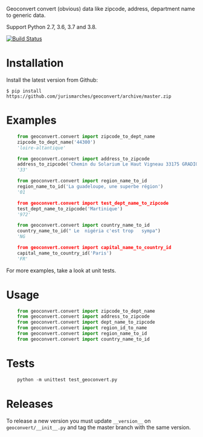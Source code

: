 Geoconvert convert (obvious) data like zipcode, address, department name to generic data.

Support Python 2.7, 3.6, 3.7 and 3.8.

[![Build Status](https://travis-ci.org/jurismarches/geoconvert.svg?branch=master)](https://travis-ci.org/jurismarches/geoconvert)

Installation
============

Install the latest version from Github:
```
$ pip install https://github.com/jurismarches/geoconvert/archive/master.zip
```

Examples
========

```python
    from geoconvert.convert import zipcode_to_dept_name
    zipcode_to_dept_name('44300')
    'loire-altantique'

    from geoconvert.convert import address_to_zipcode
    address_to_zipcode('Chemin du Solarium Le Haut Vigneau 33175 GRADIGNAN CEDEX')
    '33'

    from geoconvert.convert import region_name_to_id
    region_name_to_id('La guadeloupe, une superbe région')
    '01

    from geoconvert.convert import test_dept_name_to_zipcode
    test_dept_name_to_zipcode('Martinique')
    '972'

    from geoconvert.convert import country_name_to_id
    country_name_to_id(" Le  nigéria c'est trop   sympa")
    'NG

    from geoconvert.convert import capital_name_to_country_id
    capital_name_to_country_id('Paris')
    'FR'
```


For more examples, take a look at unit tests.

Usage
=====

```python
    from geoconvert.convert import zipcode_to_dept_name
    from geoconvert.convert import address_to_zipcode
    from geoconvert.convert import dept_name_to_zipcode
    from geoconvert.convert import region_id_to_name
    from geoconvert.convert import region_name_to_id
    from geoconvert.convert import country_name_to_id
```

Tests
=====

```python
    python -m unittest test_geoconvert.py
```

Releases
========

To release a new version you must update `__version__` on `geoconvert/__init__.py`
and tag the master branch with the same version.
